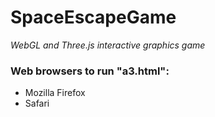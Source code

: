 # SpaceEscapeGame
*WebGL and Three.js interactive graphics game*

### Web browsers to run "a3.html":
  - Mozilla Firefox
  - Safari
